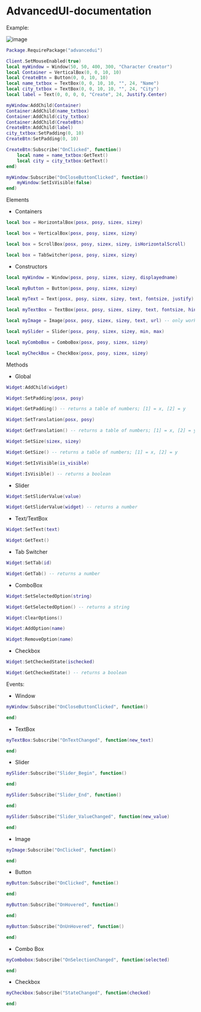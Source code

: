 # AdvancedUI-documentation

Example:

![image](https://user-images.githubusercontent.com/79408258/179121633-1eda1f4a-98d1-4d52-b677-65da8acb415f.png)

```lua
Package.RequirePackage("advancedui")

Client.SetMouseEnabled(true)
local myWindow = Window(50, 50, 400, 300, "Character Creator")
local Container = VerticalBox(0, 0, 10, 10)
local CreateBtn = Button(0, 0, 10, 10)
local name_txtbox = TextBox(0, 0, 10, 10, "", 24, "Name")
local city_txtbox = TextBox(0, 0, 10, 10, "", 24, "City")
local label = Text(0, 0, 0, 0, "Create", 24, Justify.Center)

myWindow:AddChild(Container)
Container:AddChild(name_txtbox)
Container:AddChild(city_txtbox)
Container:AddChild(CreateBtn)
CreateBtn:AddChild(label)
city_txtbox:SetPadding(0, 10)
CreateBtn:SetPadding(0, 10)

CreateBtn:Subscribe("OnClicked", function()
    local name = name_txtbox:GetText()
    local city = city_txtbox:GetText()
end)

myWindow:Subscribe("OnCloseButtonClicked", function()
    myWindow:SetIsVisible(false)
end)
```

Elements

- Containers

```lua
local box = HorizontalBox(posx, posy, sizex, sizey)

local box = VerticalBox(posx, posy, sizex, sizey)

local box = ScrollBox(posx, posy, sizex, sizey, isHorizontalScroll)

local box = TabSwitcher(posx, posy, sizex, sizey)
```

- Constructors

```lua
local myWindow = Window(posx, posy, sizex, sizey, displayedname)

local myButton = Button(posx, posy, sizex, sizey)

local myText = Text(posx, posy, sizex, sizey, text, fontsize, justify)

local myTextBox = TextBox(posx, posy, sizex, sizey, text, fontsize, hint_text)

local myImage = Image(posx, posy, sizex, sizey, text, url) -- only works with url! example: https://docs.nanos.world/img/nanos-world.png

local mySlider = Slider(posx, posy, sizex, sizey, min, max)

local myComboBox = ComboBox(posx, posy, sizex, sizey)

local myCheckBox = CheckBox(posx, posy, sizex, sizey)
```

Methods

- Global

```lua
Widget:AddChild(widget)

Widget:SetPadding(posx, posy)

Widget:GetPadding() -- returns a table of numbers; [1] = x, [2] = y

Widget:SetTranslation(posx, posy)

Widget:GetTranslation() -- returns a table of numbers; [1] = x, [2] = y

Widget:SetSize(sizex, sizey)

Widget:GetSize() -- returns a table of numbers; [1] = x, [2] = y

Widget:SetIsVisible(is_visible)

Widget:IsVisible() -- returns a boolean
```

- Slider

```lua
Widget:SetSliderValue(value)

Widget:GetSliderValue(widget) -- returns a number
```

- Text/TextBox

```lua
Widget:SetText(text)

Widget:GetText()

```
- Tab Switcher

```lua
Widget:SetTab(id)

Widget:GetTab() -- returns a number
```

- ComboBox

```lua
Widget:SetSelectedOption(string)

Widget:GetSelectedOption() -- returns a string

Widget:ClearOptions()

Widget:AddOption(name)

Widget:RemoveOption(name)
```

- Checkbox

```lua
Widget:SetCheckedState(ischecked)

Widget:GetCheckedState() -- returns a boolean

```
Events:

- Window

```lua
myWindow:Subscribe("OnCloseButtonClicked", function()

end)
```

- TextBox

```lua
myTextBox:Subscribe("OnTextChanged", function(new_text)

end)
```

- Slider

```lua
mySlider:Subscribe("Slider_Begin", function()

end)

mySlider:Subscribe("Slider_End", function()

end)

mySlider:Subscribe("Slider_ValueChanged", function(new_value)

end)
```

- Image

```lua
myImage:Subscribe("OnClicked", function()

end)
```

- Button

```lua
myButton:Subscribe("OnClicked", function()

end)

myButton:Subscribe("OnHovered", function()

end)

myButton:Subscribe("OnUnHovered", function()

end)
```

- Combo Box

```lua
myCombobox:Subscribe("OnSelectionChanged", function(selected)

end)
```

- Checkbox

```lua
myCheckbox:Subscribe("StateChanged", function(checked)

end)
```
